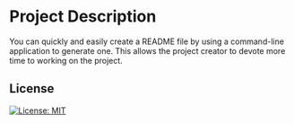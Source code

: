 
  # Project Description
  You can quickly and easily create a README file by using a command-line application to generate one. This allows the project creator to devote more time to working on the project.
  
  ## License
  [![License: MIT](https://img.shields.io/badge/License-MIT-yellow.svg)](https://opensource.org/licenses/MIT)
  